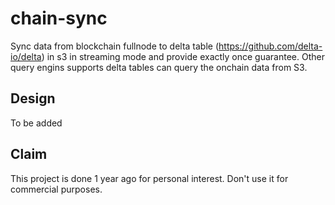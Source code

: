 # chain-sync
Sync data from blockchain fullnode to delta table (https://github.com/delta-io/delta) in s3 in streaming mode and provide exactly once guarantee.
Other query engins supports delta tables can query the onchain data from S3.

## Design
To be added

## Claim
This project is done 1 year ago for personal interest. Don't use it for commercial purposes.
